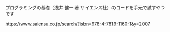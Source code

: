 プログラミングの基礎（浅井 健一 著 サイエンス社）のコードを手元で試すやつです

https://www.saiensu.co.jp/search/?isbn=978-4-7819-1160-1&y=2007

